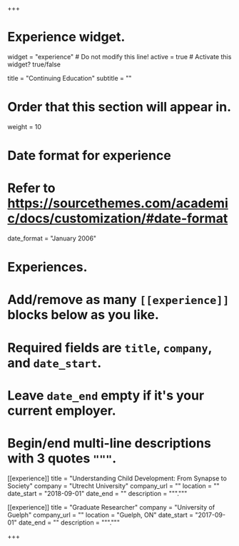 +++
# Experience widget.
widget = "experience"  # Do not modify this line!
active = true  # Activate this widget? true/false

title = "Continuing Education"
subtitle = ""

# Order that this section will appear in.
weight = 10

# Date format for experience
#   Refer to https://sourcethemes.com/academic/docs/customization/#date-format
date_format = "January 2006"

# Experiences.
#   Add/remove as many `[[experience]]` blocks below as you like.
#   Required fields are `title`, `company`, and `date_start`.
#   Leave `date_end` empty if it's your current employer.
#   Begin/end multi-line descriptions with 3 quotes `"""`.
[[experience]]
  title = "Understanding Child Development: From Synapse to Society"
  company = "Utrecht University"
  company_url = ""
  location = ""
  date_start = "2018-09-01"
  date_end = ""
  description = """."""

[[experience]]
  title = "Graduate Researcher"
  company = "University of Guelph"
  company_url = ""
  location = "Guelph, ON"
  date_start = "2017-09-01"
  date_end = ""
  description = """."""

+++
